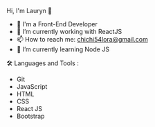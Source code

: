 Hi, I'm Lauryn 👋

- 👀 I'm a Front-End Developer
- 🔭 I’m currently working with ReactJS
- 📫 How to reach me: chichi54lora@gmail.com
- 🌱 I’m currently learning Node JS
 
🛠️ Languages and Tools :
- Git
- JavaScript
- HTML
- CSS
- React JS
- Bootstrap  



